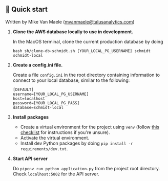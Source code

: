 ## 🚀 Quick start
Written by Mike Van Maele (mvanmaele@talusanalytics.com)

1.  **Clone the AWS database locally to use in development.**

    In the MacOS terminal, clone the current production database by doing
    ```
    bash sh/clone-db-schmidt.sh [YOUR_LOCAL_PG_USERNAME] schmidt schmidt-local
    ```



2.  **Create a config.ini file.**

    Create a file `config.ini` in the root directory containing information to connect to your local database, similar to the following:

    ```
    [DEFAULT]
    username=[YOUR_LOCAL_PG_USERNAME]
    host=localhost
    password=[YOUR_LOCAL_PG_PASS]
    database=schmidt-local
    ```


3.  **Install packages**

    - Create a virtual environment for the project using `venv` (follow [this checklist](https://github.com/talus-analytics-bus/talus-intranet-react/wiki/Setting-up-a-Python-virtual-environment) for instructions if you're unsure).
    - Activate the virtual environment.
    - Install dev Python packages by doing `pip install -r requirements/dev.txt`.


4. **Start API server**

    Do `pipenv run python application.py` from the project root directory. Check `localhost:5002` for the API server.
